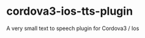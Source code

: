 cordova3-ios-tts-plugin
=======================

A very small text to speech plugin for Cordova3 / Ios
